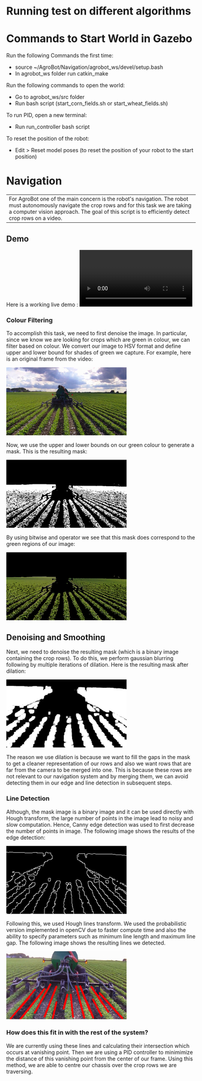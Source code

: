 # Running test on different algorithms


# Commands to Start World in Gazebo

Run the following Commands the first time:
-	source ~/AgroBot/Navigation/agrobot_ws/devel/setup.bash
-	In agrobot_ws folder run catkin_make

Run the following commands to open the world:
-	Go to agrobot_ws/src folder
-	Run bash script (start_corn_fields.sh or start_wheat_fields.sh)

To run PID, open a new terminal:
- Run run_controller bash script

To reset the position of the robot:
-	Edit > Reset model poses (to reset the position of your robot to the start position)


# Navigation
<table>
<tr>
<td>
 For AgroBot one of the main concern is the robot's navigation. The robot must autonomously navigate the crop rows and for this task we are taking a computer vision approach. The goal of this script is to efficiently detect crop rows on a video.
</td>
</tr>
</table>


## Demo
Here is a working live demo :   ![](/readme_files/demo_vid.mp4)


### Colour Filtering
To accomplish this task, we need to first denoise the image. In particular, since we know we are looking for crops which are green in colour, we can filter based on colour. We convert our image to HSV format and define upper and lower bound for shades of green we capture. For example, here is an original frame from the video:

![](/readme_files/crop.png)

Now, we use the upper and lower bounds on our green colour to generate a mask. This is the resulting mask:

![](/readme_files/mask.png)

By using bitwise and operator we see that this mask does correspond to the green regions of our image:

![](/readme_files/greenregions.png)


## Denoising and Smoothing
Next, we need to denoise the resulting mask (which is a binary image containing the crop rows). To do this, we perform gaussian blurring following by multiple iterations of dilation. Here is the resulting mask after dilation:

![](/readme_files/denoising.png)

The reason we use dilation is because we want to fill the gaps in the mask to get a cleaner representation of our rows and also we want rows that are far from the camera to be merged into one. This is because these rows are not relevant to our navigation system and by merging them, we can avoid detecting them in our edge and line detection in subsequent steps.


### Line Detection
Although, the mask image is a binary image and it can be used directly with Hough transform, the large number of points in the image lead to noisy and slow computation. Hence, Canny edge detection was used to first decrease the number of points in image. The following image shows the results of the edge detection:

![](/readme_files/linedetection.png)

Following this, we used Hough lines transform. We used the probabilistic version implemented in openCV due to faster compute time and also the ability to specify parameters such as minimum line length and maximum line gap. The following image shows the resulting lines we detected.

![](/readme_files/Houghlines.png)

### How does this fit in with the rest of the system?
We are currently using these lines and calculating their intersection which occurs at vanishing point. Then we are using a PID controller to minimimize the distance of this vanishing point from the center of our frame. Using this method, we are able to centre our chassis over the crop rows we are traversing.


